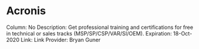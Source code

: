# Acronis

Column: No
Description: Get professional training and certifications for free in technical or sales tracks (MSP/SP/CSP/VAR/SI/OEM).
Expiration: 18-Oct-2020
Link: Link
Provider: Bryan Guner
